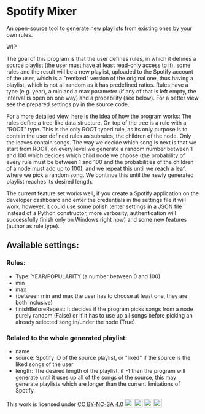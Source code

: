 
# Spotify Mixer

An open-source tool to generate new playlists from existing ones by your own rules.

WIP

The goal of this program is that the user defines rules, in which it defines a source playlist (the user must have at least read-only access to it), some rules and the result will be a new playlist, uploaded to the Spotify account of the user, which is a "remixed" version of the original one, thus having a playlist, which is not all random as it has predefined ratios. Rules have a type (e.g. year), a min and a max parameter (if any of that is left empty, the interval is open on one way) and a probability (see below). For a better view see the prepared settings.py in the source code.

For a more detailed view, here is the idea of how the program works:
The rules define a tree-like data structure. On top of the tree is a rule with a "ROOT" type. This is the only ROOT typed rule, as its only purpose is to contain the user defined rules as subrules, the children of the node. Only the leaves contain songs. The way we decide which song is next is that we start from ROOT, on every level we generate a random number between 1 and 100 which decides which child node we choose (the probability of every rule must be between 1 and 100 and the probabilities of the children of a node must add up to 100), and we repeat this until we reach a leaf, where we pick a random song. We continue this until the newly generated playlist reaches its desired length.

The current feature set works well, if you create a Spotify application on the developer dashboard and enter the credentials in the settings file it will work, however, it could use some polish (enter settings in a JSON file instead of a Python constructor, more verbosity, authentication will successfully finish only on Windows right now) and some new features (author as rule type).

## Available settings:
### Rules:
 - Type: YEAR/POPULARITY (a number between 0 and 100)
 - min
 - max
 - (between min and max the user has to choose at least one, they are both inclusive)
 - finishBeforeRepeat: It decides if the program picks songs from a node purely random (False) or if it has to use up all songs before picking an already selected song in/under the node (True).

### Related to the whole generated playlist:
 - name
 - source: Spotify ID of the source playlist, or "liked" if the source is the liked songs of the user
 - length: The desired length of the playlist, if -1 then the program will generate until it uses up all of the songs of the source, this may generate playlists which are longer than the current limitations of Spotify.

<p xmlns:cc="http://creativecommons.org/ns#" >This work is licensed under <a href="http://creativecommons.org/licenses/by-nc-sa/4.0/?ref=chooser-v1" target="_blank" rel="license noopener noreferrer" style="display:inline-block;">CC BY-NC-SA 4.0<img style="height:22px!important;margin-left:3px;vertical-align:text-bottom;" src="https://mirrors.creativecommons.org/presskit/icons/cc.svg?ref=chooser-v1"><img style="height:22px!important;margin-left:3px;vertical-align:text-bottom;" src="https://mirrors.creativecommons.org/presskit/icons/by.svg?ref=chooser-v1"><img style="height:22px!important;margin-left:3px;vertical-align:text-bottom;" src="https://mirrors.creativecommons.org/presskit/icons/nc.svg?ref=chooser-v1"><img style="height:22px!important;margin-left:3px;vertical-align:text-bottom;" src="https://mirrors.creativecommons.org/presskit/icons/sa.svg?ref=chooser-v1"></a></p>
